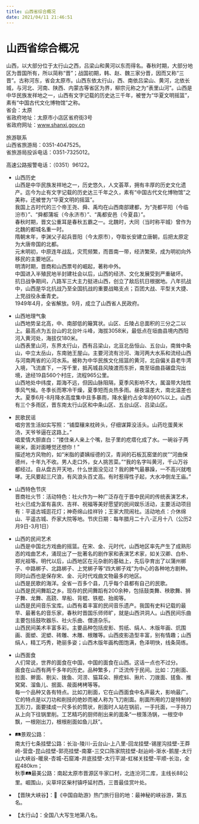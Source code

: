 ```yaml
---
title: 山西省综合概况  
date: 2021/04/11 21:46:51  
---
```

  
# 山西省综合概况  
山西，以大部分位于太行山之西，吕梁山和黄河以东而得名。春秋时期，大部分地区为晋国所有，所以简称“晋”；战国初期，韩、赵、魏三家分晋，因而又称“三晋”。古称河东，省会太原市。山西东依太行山，西、南依吕梁山、黄河，北依长城，与河北、河南、陕西、内蒙古等省区为界，柳宗元称之为“表里山河”。山西是中华民族发祥地之一，山西有文字记载的历史达三千年，被誉为“华夏文明摇篮”，素有“中国古代文化博物馆”之称。   
省会：太原  
省政府地址：太原市小店区省府街3号  
省政府网址：www.shanxi.gov.cn  
  
旅游联系  
山西省旅游局：0351-4047525。   
省旅游局投诉电话：0351-7325012。   
  
高速公路报警电话：（0351）96122。   
  
* 山西历史  
山西是中华民族发祥地之一，历史悠久，人文荟萃，拥有丰厚的历史文化遗产。迄今为止有文字记载的历史达三千年之久，素有“中国古代文化博物馆”之美称，还被誉为“华夏文明的摇篮”。   
我国上古时代的三个帝王尧、舜、禹均在山西南部建都，为“尧都平阳（今临汾市）”、“舜都蒲坂（今永济市）”、“禹都安邑（今夏县）”。   
春秋时期，晋文公重耳是春秋五霸之一。北魏时，大同（当时称平城）曾作为北魏的都城名重一时。   
隋朝末年，李渊父子起兵晋阳（今太原市），夺取长安建立唐朝，后把太原定为大唐帝国的北都。   
元末明初，中原连年战乱，灾荒频繁，而晋南一带，经济繁荣，成为明初向外移民的主要地区。   
明清时期，晋商和山西票号的崛起，著称中外。   
中国进入半殖民地半封建社会以后，山西的经济、文化发展受到严重破坏。   
抗日战争期间，八路军三大主力挺进山西，创立了敌后抗日根据地。八年抗战中，山西是华北抗战乃至全国抗战的重要战略支点；百团大战、平型关大捷、上党战役永垂青史。   
1949年4月，全省解放。9月，成立了山西省人民政府。   
  
* 山西地理气象  
山西地势呈北高，中、南部低的簸箕状。山区、丘陵占总面积的三分之二以上。最高点为五台山的北台叶斗峰，海拔3058米，最低点在垣曲县境内西阳河入黄河处，海拔仅180米。   
山西表里山河，东界太行山，西有吕梁山，北亘北岳恒山、五台山，南耸中条山，中立太岳山，东南驰王屋山。主要河流有汾河、海河两大水系和流经山西与河南两省的沁河水系。被称为中华民族文化摇篮的黄河，北自偏关县老牛湾入境，飞流直下，一泻千里，抵芮城县风陵渡而东折，南至垣曲县碾盘沟出境，途经19县560个村庄，流程965公里。   
山西地处中纬度，距海不远，但因山脉阻隔，夏季风影响不大，属温带大陆性季风气候。冬季长而寒冷干燥，夏季短而炎热多雨。昼夜温差大，南北温差也大。夏季6月-8月降水高度集中且多暴雨，降水量约占全年的60%以上。山西有三个多雨区，晋东南太行山区和中条山区、五台山区、吕梁山区。   
  
* 民歌民谣  
唱穷苦生活如实写照：“铺糜穰来枕砖头，仔细谋算没活头。山药圪蛋黄米汤，天爷爷逼在这路上。”  
唱爱情大胆直白：“搂住亲人亲上个嘴，肚子里的疙瘩化成了水。一碗谷子两碗米，面对面睡觉还想你！”  
描述地方风物的，如“米脂的婆姨绥德的汉，青涧的石板瓦窑堡的炭”“河曲保德州，十年九不收。男人走口外，女人挑苦菜。”“我的名字叫黄河，千山万谷都经过。自从盘古开天地，什么世面没见过？我的脾气最暴躁，一不高兴就咆哮。无风要起三尺浪，有风浪头百丈高。有时惹得性子起，大水冲倒龙王庙。”  
  
* 山西特色节庆  
晋商社火节：活动特色：社火作为一种广泛存在于晋中民间的传统表演艺术，社火已成为富有喜庆、吉祥、祝福等美好愿望的民间娱乐活动，主要活动项目有：平遥古城逛花灯；神奇绵山挂祥铃；王家大院闹社。活动地点：介休绵山、平遥古城、乔家大院等地。节庆日期：每年腊月二十八-正月十八（公历2月9日-3月1日）  
  
* 山西的民间艺术  
山西是中国北方戏曲的摇篮。在宋、金、元时代，山西地区率先产生了成熟形态的戏曲艺术，涌现出了一批著名的剧作家和表演艺术家，如关汉卿、白朴、郑光祖等。明代以后，山西地区在元杂剧的基础上，先后孕育出了以蒲州梆子、中路梆子、北路梆子、上党梆子等“四大梆子戏”为中心的各种地方剧种。同时山西也是保存宋、金、元时代戏曲文物最多的地区。   
山西是民歌的海洋。全省一百多个县，几乎每个县都有自己的民歌。   
山西是民间舞蹈之乡。现存的民间舞蹈有200余种，包括鼓类舞、秧歌舞、狮子舞、龙舞、高跷、旱船、背棍、铁棍、抬阁等。   
山西是民间音乐宝库。山西有着丰富的民间音乐遗产。我国有史料记载的最早、最著名的音乐家，春秋时晋国乐师师旷，就是山西洪洞人。山西民间乐曲主要包括鼓吹器乐、社火乐曲、僧道杂乐。   
山西民间美术丰富多彩。主要品种包括皮影、剪纸、绢人、木版年画、炕围画、面塑、泥塑、砖雕、木雕、根雕等。山西皮影造型丰富，别有情趣；山西绢人，精工巧秀，艳丽多姿；山西木版年画构图饱满，色泽明快，线条简练。   
  
* 山西面食  
人们常说，世界的面食在中国，中国的面食在山西。这话一点也不过分。   
面食在山西有两千多年的历史。品种繁多，广泛流传于民间。比如：刀削面、拉面、擀面、剔尖、拨鱼、河涝、猫耳朵、擦疙蚪、揪片、刀拨面、搓鱼、推窝窝、溜鱼儿、抿面、莜面栲栲等等。   
每一个品种又各有特点。比如刀削面，它在山西面食中名声最大，影响最广。它的特点是以刀功和削技的绝妙而被人称为飞刀削面。削面所用的刀是特制的瓦形刀，面要揉成一尺多长的筒状，削面时人站在锅前，一手托面，一手持刀从上向下往锅里削。工艺精巧的厨师削出来的面条“一根落汤锅，一根空中飘，一根刚出刀，根根削面如鱼儿跃”。   
  
* 🛤景观公路：  
南太行七条挂壁公路：长治-陵川-云台山-上八里-回龙挂壁-锡崖沟挂壁-王莽岭-营盘-昆山挂壁-郭亮挂壁-南寨-三交口陈家院挂壁-赵辿岭-渐水-鹅屋-太行山大峡谷-暖泉-杏城-石窟滩-井底挂壁-太行平湖-虹梯关挂壁-平顺-长治，全程480km；  
秋季🛤最美公路：南起太原市晋源区牛家口村，北连汾河二库，主线长88公里。崛围山，尖草坪区柴村镇呼延村西，三晋最佳赏叶处。   
  
* 【晋陕大峡谷】：🧾《中国自助游》热门旅行目的地：最神秘的峡谷游，第五名。   
* 【太行山】：全国八大写生地第八名。   

